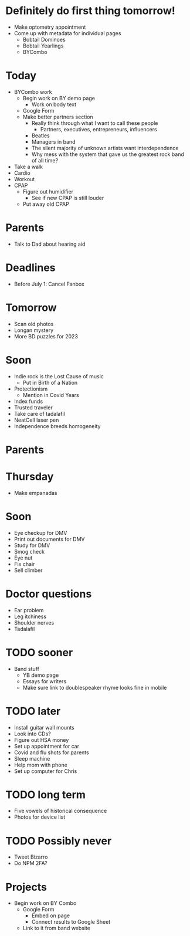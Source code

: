 # Definitely do first thing tomorrow!
* Make optometry appointment
* Come up with metadata for individual pages
    * Bobtail Dominoes
    * Bobtail Yearlings
    * BYCombo

# Today
* BYCombo work
    * Begin work on BY demo page
        * Work on body text
    * Google Form
    * Make better partners section
        * Really think through what I want to call these people
            * Partners, executives, entrepreneurs, influencers
        * Beatles
        * Managers in band
        * The silent majority of unknown artists want interdependence
        * Why mess with the system that gave us the greatest rock band of all time?
* Take a walk
* Cardio
* Workout
* CPAP
    * Figure out humidifier
        * See if new CPAP is still louder
    * Put away old CPAP

# Parents
* Talk to Dad about hearing aid

# Deadlines
* Before July 1: Cancel Fanbox

# Tomorrow
* Scan old photos
* Longan mystery
* More BD puzzles for 2023

# Soon
* Indie rock is the Lost Cause of music
    * Put in Birth of a Nation
* Protectionism
    * Mention in Covid Years
* Index funds
* Trusted traveler
* Take care of tadalafil
* NeatCell laser pen
* Independence breeds homogeneity

# Parents

# Thursday
* Make empanadas

# Soon
* Eye checkup for DMV
* Print out documents for DMV
* Study for DMV
* Smog check
* Eye nut
* Fix chair
* Sell climber

# Doctor questions
* Ear problem
* Leg itchiness
* Shoulder nerves
* Tadalafil

# TODO sooner
* Band stuff
    * YB demo page
    * Essays for writers
    * Make sure link to doublespeaker rhyme looks fine in mobile

# TODO later
* Install guitar wall mounts
* Look into CDs?
* Figure out HSA money
* Set up appointment for car
* Covid and flu shots for parents
* Sleep machine
* Help mom with phone
* Set up computer for Chris

# TODO long term
* Five vowels of historical consequence
* Photos for device list

# TODO Possibly never
* Tweet Bizarro
* Do NPM 2FA?

# Projects
* Begin work on BY Combo
    * Google Form
        * Embed on page
        * Connect results to Google Sheet
    * Link to it from band website